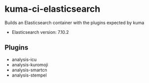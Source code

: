 # kuma-ci-elasticsearch

Builds an Elasticsearch container with the plugins expected by kuma

- Elasticsearch version: 7.10.2

## Plugins

- analysis-icu
- analysis-kuromoji
- analysis-smartcn
- analysis-stempel
